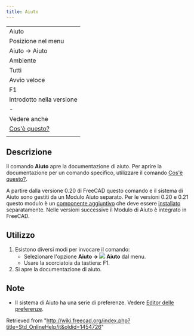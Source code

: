 ```yaml
---
title: Aiuto
---
```

|  |
| --- |
| Aiuto |
| Posizione nel menu |
| Aiuto → Aiuto |
| Ambiente |
| Tutti |
| Avvio veloce |
| F1 |
| Introdotto nella versione |
| - |
| Vedere anche |
| [Cos'è questo?](/Std_WhatsThis/it "Std WhatsThis/it") |
|  |

## Descrizione

Il comando **Aiuto** apre la documentazione di aiuto. Per aprire la documentazione per un comando specifico, utilizzare il comando [Cos'è questo?](/Std_WhatsThis/it "Std WhatsThis/it").

A partire dalla versione 0.20 di FreeCAD questo comando e il sistema di Aiuto sono gestiti da un Modulo Aiuto separato. Per le versioni 0.20 e 0.21 questo modulo è un [componente aggiuntivo](https://github.com/FreeCAD/FreeCAD-Help) che deve essere [installato](/Std_AddonMgr/it "Std AddonMgr/it") separatamente. Nelle versioni successive il Modulo di Aiuto è integrato in FreeCAD.

## Utilizzo

1. Esistono diversi modi per invocare il comando:
   * Selezionare l'opzione **Aiuto → ![](/images/Std_OnlineHelp.svg) Aiuto** dal menu.
   * Usare la scorciatoia da tastiera: F1.
2. Si apre la documentazione di aiuto.

## Note

* Il sistema di Aiuto ha una serie di preferenze. Vedere [Editor delle preferenze](/Preferences_Editor/it#Aiuto "Preferences Editor/it").

Retrieved from "<http://wiki.freecad.org/index.php?title=Std_OnlineHelp/it&oldid=1454726>"